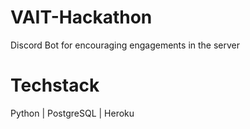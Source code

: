 # VAIT-Hackathon
Discord Bot for encouraging engagements in the server

# Techstack 
Python | PostgreSQL | Heroku
